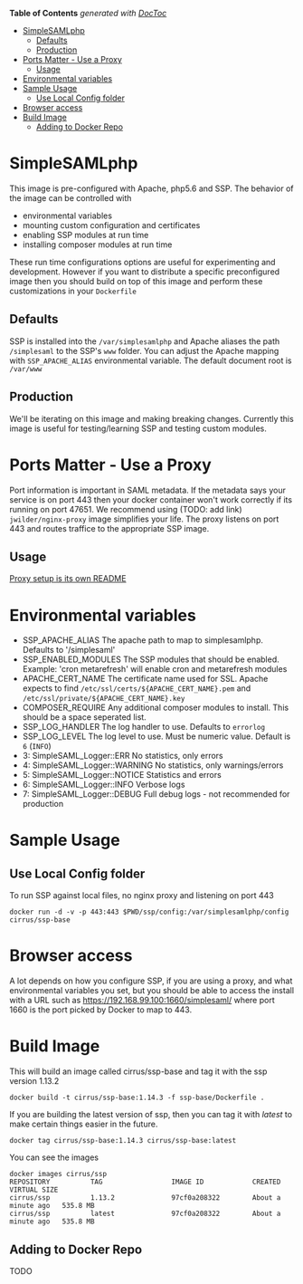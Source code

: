 <!-- START doctoc generated TOC please keep comment here to allow auto update -->
<!-- DON'T EDIT THIS SECTION, INSTEAD RE-RUN doctoc TO UPDATE -->
**Table of Contents**  *generated with [DocToc](https://github.com/thlorenz/doctoc)*

- [SimpleSAMLphp](#simplesamlphp)
  - [Defaults](#defaults)
  - [Production](#production)
- [Ports Matter - Use a Proxy](#ports-matter---use-a-proxy)
  - [Usage](#usage)
- [Environmental variables](#environmental-variables)
- [Sample Usage](#sample-usage)
  - [Use Local Config folder](#use-local-config-folder)
- [Browser access](#browser-access)
- [Build Image](#build-image)
  - [Adding to Docker Repo](#adding-to-docker-repo)

<!-- END doctoc generated TOC please keep comment here to allow auto update -->

# SimpleSAMLphp

This image is pre-configured with Apache, php5.6 and SSP.
The behavior of the image can be controlled with 
 * environmental variables
 * mounting custom configuration and certificates
 * enabling SSP modules at run time
 * installing composer modules at run time

These run time configurations options are useful for experimenting and
development. However if you want to distribute a specific
preconfigured image then you should build on top of this image and
perform these customizations in your `Dockerfile`


## Defaults

SSP is installed into the `/var/simplesamlphp` and Apache aliases the
path `/simplesaml` to the SSP's `www` folder. You can adjust the
Apache mapping with `SSP_APACHE_ALIAS` environmental variable. The
default document root is `/var/www`

## Production

We'll be iterating on this image and making breaking changes. Currently this image is useful for testing/learning SSP and testing custom modules.

# Ports Matter - Use a Proxy

Port information is important in SAML metadata. If the metadata says your service is on port 443 then your docker container won't work correctly if its running on port 47651. We recommend using (TODO: add link) `jwilder/nginx-proxy` image simplifies your life. The proxy listens on port 443 and routes traffice to the appropriate SSP image.

## Usage

[Proxy setup is its own README](nginx-proxy/README.md)


# Environmental variables

 * SSP_APACHE_ALIAS The apache path to map to simplesamlphp. Defaults to '/simplesaml'
 * SSP_ENABLED_MODULES The SSP modules that should be enabled. Example: 'cron metarefresh' will enable cron and metarefresh modules
 * APACHE_CERT_NAME The certificate name used for SSL. Apache expects to find `/etc/ssl/certs/${APACHE_CERT_NAME}.pem` and `/etc/ssl/private/${APACHE_CERT_NAME}.key`
 * COMPOSER_REQUIRE Any additional composer modules to install. This should be a space seperated list.
 * SSP_LOG_HANDLER The log handler to use. Defaults to `errorlog`
 * SSP_LOG_LEVEL The log level to use. Must be numeric value. Default is `6` (`INFO`)
  * 3: SimpleSAML_Logger::ERR          No statistics, only errors
  * 4: SimpleSAML_Logger::WARNING      No statistics, only warnings/errors
  * 5: SimpleSAML_Logger::NOTICE       Statistics and errors
  * 6: SimpleSAML_Logger::INFO         Verbose logs
  * 7: SimpleSAML_Logger::DEBUG        Full debug logs - not recommended for production

# Sample Usage

## Use Local Config folder

To run SSP against local files, no nginx proxy and listening on port 443

    docker run -d -v -p 443:443 $PWD/ssp/config:/var/simplesamlphp/config cirrus/ssp-base


# Browser access

A lot depends on how you configure SSP, if you are using a proxy, and
what environmental variables you set, but you should be able to access
the install with a URL such as https://192.168.99.100:1660/simplesaml/
where port 1660 is the port picked by Docker to map to 443.

# Build Image

This will build an image called cirrus/ssp-base and tag it with the ssp version 1.13.2

    docker build -t cirrus/ssp-base:1.14.3 -f ssp-base/Dockerfile .

If you are building the latest version of ssp, then you can tag it with *latest* to make certain things easier in the future.

    docker tag cirrus/ssp-base:1.14.3 cirrus/ssp-base:latest

You can see the images

```
docker images cirrus/ssp
REPOSITORY          TAG                 IMAGE ID            CREATED              VIRTUAL SIZE
cirrus/ssp          1.13.2              97cf0a208322        About a minute ago   535.8 MB
cirrus/ssp          latest              97cf0a208322        About a minute ago   535.8 MB
```

## Adding to Docker Repo

TODO
